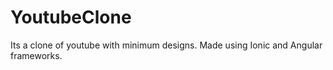 # YoutubeClone
Its a clone of youtube with minimum designs.
Made using Ionic and Angular frameworks.
